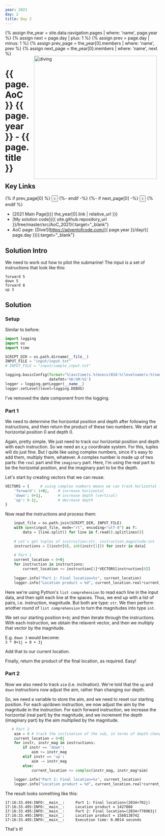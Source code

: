 ```yaml
---
year: 2021
day: 2
title: Day 2
---
```

{% assign the_year = site.data.navigation.pages | where: 'name', page.year %}
{% assign next = page.day | plus: 1 %}
{% assign prev = page.day | minus: 1 %}
{% assign prev_page = the_year[0].members | where: 'name', prev %}
{% assign next_page = the_year[0].members | where: 'name', next %}
<img src="{{'/assets/images/sub_diving.jpg' | relative_url }}" alt="diving" style="margin:15px 10px 10px 10px; float: right; width:400px" />

# {{ page.AoC }} {{ page.year }} - {{ page.title }}

## Key Links
{% if prev_page[0] %}
<button class="dazbo-button" onclick="window.location.href='{{ prev_page[0].link | relative_url }}';">&#8249;</button>
{%- endif -%}
{%- if next_page[0] -%}
<button class="dazbo-button" onclick="window.location.href='{{ next_page[0].link | relative_url }}';">&#8250;</button>
{% endif %}

- [2021 Main Page]({{ the_year[0].link | relative_url }})
- [My solution code]({{ site.github.repository_url }}/tree/master/src/AoC_2021){:target="_blank"}
- AoC page: [Dive!](https://adventofcode.com/{{ page.year }}/day/{{ page.day }}){:target="_blank"}

## Solution Intro

We need to work out how to pilot the submarine! The input is a set of instructions that look like this:

```
forward 5
down 5
forward 8
up 3
```

## Solution

### Setup

Similar to before:

```python
import logging
import os
import time

SCRIPT_DIR = os.path.dirname(__file__) 
INPUT_FILE = "input/input.txt"
# INPUT_FILE = "input/sample_input.txt"

logging.basicConfig(format="%(asctime)s.%(msecs)03d:%(levelname)s:%(name)s:\t%(message)s", 
                    datefmt='%H:%M:%S')
logger = logging.getLogger(__name__)
logger.setLevel(level=logging.DEBUG)
```

I've removed the date component from the logging.

### Part 1

We need to determine the horizontal position and depth after following the instructions, 
and then return the product of these two numbers. We start at horizontal position 0 and depth 0.

Again, pretty simple.  We just need to track our horizontal position and depth with each instruction.
So we need an x,y coordinate system.  For this, tuples will do just fine.  But I quite like using complex numbers,
since it's easy to add them, multiply them, whatever. 
A complex number is made up of two parts: the `real` part and the `imaginary` part.
Here, I'm using the real part to be the horizontal position, and the imaginary part to be the depth.

Let's start by creating vectors that we can reuse:

```python
VECTORS = {     # using complex numbers means we can track horizontal (real) and depth (imag) in one variable
    'forward': 1+0j,    # increase horizontal
    'down': 0+1j,       # increase depth (vertical)
    'up': 0-1j,         # decrease depth
}
```

Now read the instructions and process them:

```python
    input_file = os.path.join(SCRIPT_DIR, INPUT_FILE)
    with open(input_file, mode="rt", encoding="utf-8") as f:
        data = [line.split() for line in f.read().splitlines()]
    
    # Let's get tuples of instruction:str, instruction_magnitude:int
    instructions = [(instr[0], int(instr[1])) for instr in data]
    
    # Part 1
    current_location = 0+0j
    for instruction in instructions:
        current_location += instruction[1]*VECTORS[instruction[0]]
        
    logger.info("Part 1: Final location=%s", current_location)
    logger.info("Location product = %d", current_location.real*current_location.imag)
```

Here we're using Python's `list comprehension` to read each line in the input data, 
and then split each line at the spaces. Thus, we end up with a list of pairs, i.e. instruction, magnitude.
But both are type: `str`.  We then perform another round of `list comprehension` to turn the magnitudes into type `int`.

We set our starting position `0+0j` and then iterate through the instructions. 
With each instruction, we obtain the relavent vector, and then we multiply that vector by the magnitude.

E.g. `down 3` would become:  
```3 * 0+1j = 0 + 3j```

Add that to our current location.

Finally, return the product of the final location, as required.  Easy!

### Part 2

Now we also need to track `aim` (i.e. inclination). 
We're told that the `up` and `down` instructions now adjust the aim, rather than changing our depth.

So, we need a variable to store the aim, and we need to reset our starting position. 
For each up/down instruction, we now adjust the aim by the magnitude in the instruction.
For each forward instruction, we increase the horizontal (real part) by the magnitude, 
and we increment the depth (imaginary part) by the aim multiplied by the magnitude.

```python
   # Part 2
    aim = 0 # track the inclination of the sub, in terms of depth change per unit horizontal
    current_location = 0+0j
    for instr, instr_mag in instructions:
        if instr == 'down':
            aim += instr_mag
        elif instr == 'up':
            aim -= instr_mag
        else:
            current_location += complex(instr_mag, instr_mag*aim)
    
    logger.info("Part 2: Final location=%s", current_location)
    logger.info("Location product = %d", current_location.real*current_location.imag)
```

The result looks something like this:

```
17:16:33.494:INFO:__main__:     Part 1: Final location=(2034+702j)
17:16:33.495:INFO:__main__:     Location product = 1427868
17:16:33.495:INFO:__main__:     Part 2: Final location=(2034+770963j)
17:16:33.495:INFO:__main__:     Location product = 1568138742
17:16:33.495:INFO:__main__:     Execution time: 0.0014 seconds
```

That's it!